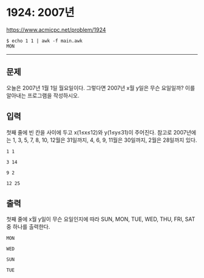 # 1924: 2007년

https://www.acmicpc.net/problem/1924

```
$ echo 1 1 | awk -f main.awk
MON
```

---

## 문제

오늘은 2007년 1월 1일 월요일이다. 그렇다면 2007년 x월 y일은 무슨 요일일까? 이를
알아내는 프로그램을 작성하시오.

## 입력

첫째 줄에 빈 칸을 사이에 두고 x(1≤x≤12)와 y(1≤y≤31)이 주어진다. 참고로
2007년에는 1, 3, 5, 7, 8, 10, 12월은 31일까지, 4, 6, 9, 11월은 30일까지, 2월은
28일까지 있다.

```
1 1
```

```
3 14
```

```
9 2
```

```
12 25
```

## 출력

첫째 줄에 x월 y일이 무슨 요일인지에 따라 SUN, MON, TUE, WED, THU, FRI, SAT중
하나를 출력한다.

```
MON
```

```
WED
```

```
SUN
```

```
TUE
```
